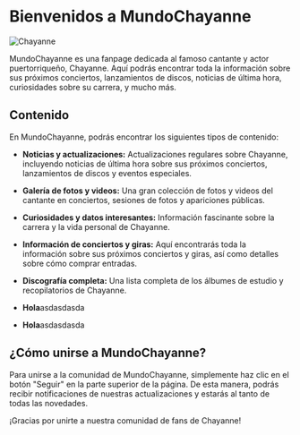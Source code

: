 # Bienvenidos a MundoChayanne

![Chayanne](https://lavisionweb.com/wp-content/uploads/2022/05/b-8-e1652195993353-749x570.jpg)

MundoChayanne es una fanpage dedicada al famoso cantante y actor puertorriqueño, Chayanne. Aquí podrás encontrar toda la información sobre sus próximos conciertos, lanzamientos de discos, noticias de última hora, curiosidades sobre su carrera, y mucho más.

## Contenido

En MundoChayanne, podrás encontrar los siguientes tipos de contenido:

- **Noticias y actualizaciones:** Actualizaciones regulares sobre Chayanne, incluyendo noticias de última hora sobre sus próximos conciertos, lanzamientos de discos y eventos especiales.

- **Galería de fotos y videos:** Una gran colección de fotos y videos del cantante en conciertos, sesiones de fotos y apariciones públicas.

- **Curiosidades y datos interesantes:** Información fascinante sobre la carrera y la vida personal de Chayanne.

- **Información de conciertos y giras:** Aquí encontrarás toda la información sobre sus próximos conciertos y giras, así como detalles sobre cómo comprar entradas.

- **Discografía completa:** Una lista completa de los álbumes de estudio y recopilatorios de Chayanne.
- **Hola**asdasdasda
- **Hola**asdasdasda

## ¿Cómo unirse a MundoChayanne?

Para unirse a la comunidad de MundoChayanne, simplemente haz clic en el botón "Seguir" en la parte superior de la página. De esta manera, podrás recibir notificaciones de nuestras actualizaciones y estarás al tanto de todas las novedades.

¡Gracias por unirte a nuestra comunidad de fans de Chayanne!
